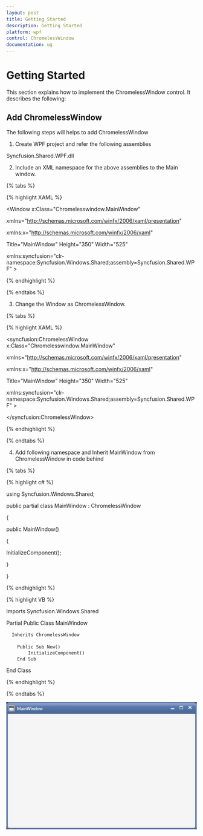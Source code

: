 ```yaml
---
layout: post
title: Getting Started
description: Getting Started
platform: wpf
control: ChromelessWindow
documentation: ug
---
```

# Getting Started

This section explains how to implement the ChromelessWindow control. It describes the following:

## Add ChromelessWindow 

The following steps will helps to add ChromelessWindow 

1) Create WPF project and refer the following assemblies


Syncfusion.Shared.WPF.dll


2) Include an XML  namespace for the above assemblies to the Main window.

{% tabs %}

{% highlight XAML %}


<Window x:Class="Chromelesswindow.MainWindow"

xmlns="http://schemas.microsoft.com/winfx/2006/xaml/presentation"

xmlns:x="http://schemas.microsoft.com/winfx/2006/xaml"

Title="MainWindow" Height="350" Width="525"    

xmlns:syncfusion="clr-namespace:Syncfusion.Windows.Shared;assembly=Syncfusion.Shared.WPF" >

</Window>


{% endhighlight %}

{% endtabs %}

3) Change the Window as ChromelessWindow.

{% tabs %}

{% highlight XAML %}

<syncfusion:ChromelessWindow x:Class="Chromelesswindow.MainWindow"

xmlns="http://schemas.microsoft.com/winfx/2006/xaml/presentation"

xmlns:x="http://schemas.microsoft.com/winfx/2006/xaml"

Title="MainWindow" Height="350" Width="525"    

xmlns:syncfusion="clr-namespace:Syncfusion.Windows.Shared;assembly=Syncfusion.Shared.WPF" >


</syncfusion:ChromelessWindow>



{% endhighlight %}

{% endtabs %}

4) Add following namespace and Inherit MainWindow from ChromelessWindow in code behind

{% tabs %}

{% highlight c# %}

using Syncfusion.Windows.Shared;

public partial class MainWindow : ChromelessWindow

{

public MainWindow()

{

InitializeComponent();             

} 

}


{% endhighlight %}

{% highlight VB %}

Imports Syncfusion.Windows.Shared

  Partial Public Class MainWindow
  
	  Inherits ChromelessWindow

		Public Sub New()
			InitializeComponent()
		End Sub
  End Class

{% endhighlight %}

{% endtabs %}

![](Getting-Started_images/Getting-Started_img1.jpeg)


